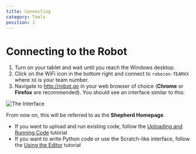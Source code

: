 ```yaml
---
title: Connecting
category: Tools
position: 1
---
```


# Connecting to the Robot

1. Turn on your tablet and wait until you reach the Windows desktop.
2. Click on the WiFi icon in the bottom right and connect to `robocon-TEAMXX` where `XX` is your team number.
3. Navigate to <http://robot.go> in your web browser of choice (**Chrome** or **Firefox** are recommended). You should see an interface similar to this:

![The Interface](/images/shepherd.png)

From now on, this will be referred to as the **Shepherd Homepage**. 

- If you want to upload and run existing code, follow the [Uploading and Running Code](/docs/uploading.md) tutorial
- If you want to write Python code or use the Scratch-like interface, follow the [Using the Editor](/docs/editor.md) tutorial
